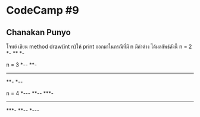 # CodeCamp #9
## Chanakan Punyo 
โจทย์
เขียน method draw(int n)ให้ print ออกมาในกรณีที่มี n มีค่าต่าง ได้ผลลัพธ์ดังนี้
n = 2 
*-
**
*-
   
n = 3 
*--
**-
***
**-
*--

n = 4 
*---
**--
***-
****
***-
**--
*---

